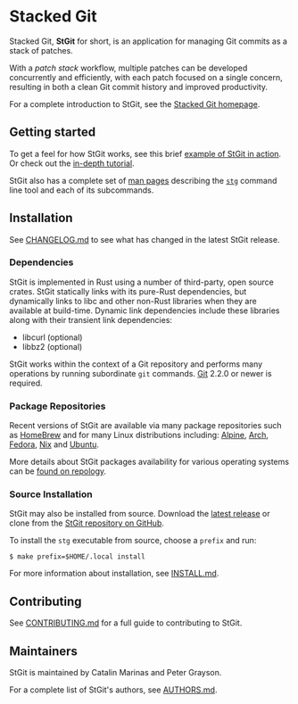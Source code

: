 # Stacked Git

Stacked Git, **StGit** for short, is an application for managing Git
commits as a stack of patches.

With a *patch stack* workflow, multiple patches can be developed
concurrently and efficiently, with each patch focused on a single
concern, resulting in both a clean Git commit history and improved
productivity.

For a complete introduction to StGit, see the [Stacked Git
homepage](https://stacked-git.github.io).

## Getting started

To get a feel for how StGit works, see this brief [example of StGit in
action][example]. Or check out the [in-depth tutorial][tutorial].

[example]: https://stacked-git.github.io/guides/usage-example
[tutorial]: https://stacked-git.github.io/guides/tutorial

StGit also has a complete set of [man pages][man] describing the
[`stg`][stg] command line tool and each of its subcommands.

[man]: https://stacked-git.github.io/man
[stg]: https://stacked-git.github.io/man/stg

## Installation

See [CHANGELOG.md](CHANGELOG.md) to see what has changed in the latest
StGit release.

### Dependencies

StGit is implemented in Rust using a number of third-party, open source
crates. StGit statically links with its pure-Rust dependencies, but
dynamically links to libc and other non-Rust libraries when they are
available at build-time. Dynamic link dependencies include these
libraries along with their transient link dependencies:

- libcurl (optional)
- libbz2 (optional)

StGit works within the context of a Git repository and performs many
operations by running subordinate `git` commands.
[Git](https://git-scm.com) 2.2.0 or newer is required.

### Package Repositories

Recent versions of StGit are available via many package repositories
such as [HomeBrew](https://formulae.brew.sh/formula/stgit) and for many
Linux distributions including:
[Alpine](https://pkgs.alpinelinux.org/packages?name=stgit),
[Arch](https://aur.archlinux.org/packages/stgit),
[Fedora](https://src.fedoraproject.org/rpms/stgit),
[Nix](https://nixos.org/nixos/packages.html?attr=gitAndTools.stgit) and
[Ubuntu](https://packages.ubuntu.com/source/focal/stgit).

More details about StGit packages availability for various operating
systems can be [found on repology][repology].

[repology]: https://repology.org/project/stgit/versions

### Source Installation

StGit may also be installed from source. Download the [latest
release][latest] or clone from the [StGit repository on GitHub][repo].

[latest]: https://github.com/stacked-git/stgit/releases/latest
[repo]: https://github.com/stacked-git/stgit

To install the `stg` executable from source, choose a `prefix` and run:

```shellsession
$ make prefix=$HOME/.local install
```

For more information about installation, see [INSTALL.md](INSTALL.md).

## Contributing

See [CONTRIBUTING.md](CONTRIBUTING.md) for a full guide to contributing
to StGit.

## Maintainers

StGit is maintained by Catalin Marinas and Peter Grayson.

For a complete list of StGit's authors, see [AUTHORS.md](AUTHORS.md).
